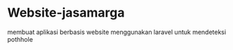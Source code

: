 # Website-jasamarga 

membuat aplikasi berbasis website menggunakan laravel untuk mendeteksi pothhole